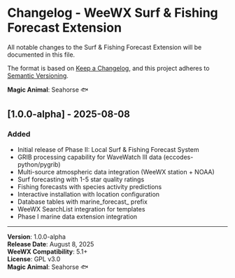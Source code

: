 # Changelog - WeeWX Surf & Fishing Forecast Extension

All notable changes to the Surf & Fishing Forecast Extension will be documented in this file.

The format is based on [Keep a Changelog](https://keepachangelog.com/en/1.0.0/), and this project adheres to [Semantic Versioning](https://semver.org/spec/v2.0.0.html).

**Magic Animal**: Seahorse 🐟

## [1.0.0-alpha] - 2025-08-08

### Added
- Initial release of Phase II: Local Surf & Fishing Forecast System
- GRIB processing capability for WaveWatch III data (eccodes-python/pygrib)
- Multi-source atmospheric data integration (WeeWX station + NOAA)
- Surf forecasting with 1-5 star quality ratings
- Fishing forecasts with species activity predictions
- Interactive installation with location configuration
- Database tables with marine_forecast_ prefix
- WeeWX SearchList integration for templates
- Phase I marine data extension integration

---

**Version**: 1.0.0-alpha  
**Release Date**: August 8, 2025  
**WeeWX Compatibility**: 5.1+  
**License**: GPL v3.0  
**Magic Animal**: Seahorse 🐟